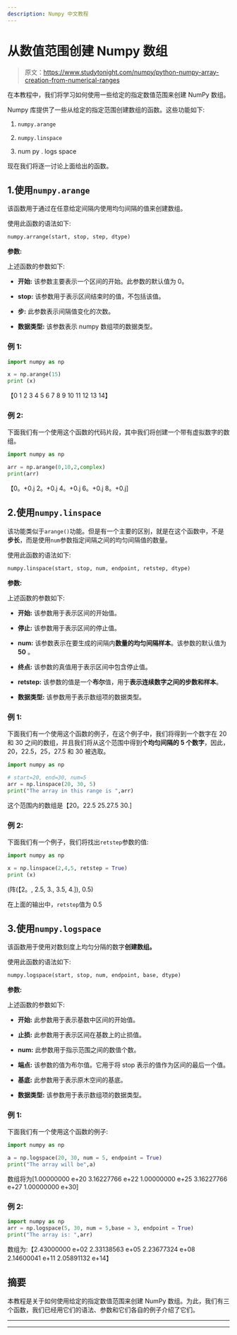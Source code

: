 ```yaml
---
description: Numpy 中文教程
---
```


# 从数值范围创建 Numpy 数组

> 原文：<https://www.studytonight.com/numpy/python-numpy-array-creation-from-numerical-ranges>

在本教程中，我们将学习如何使用一些给定的指定数值范围来创建 NumPy 数组。

Numpy 库提供了一些从给定的指定范围创建数组的函数。这些功能如下:

1.  `numpy.arange`

2.  `numpy.linspace`

3.  num py . logs space

现在我们将逐一讨论上面给出的函数。

## 1.使用`numpy.arange`

该函数用于通过在任意给定间隔内使用均匀间隔的值来创建数组。

使用此函数的语法如下:

```py
numpy.arrange(start, stop, step, dtype) 
```

**参数:**

上述函数的参数如下:

*   **开始:**
    该参数主要表示一个区间的开始。此参数的默认值为 0。

*   **stop:**
    该参数用于表示区间结束时的值，不包括该值。

*   **步:**
    此参数表示间隔值变化的次数。

*   **数据类型:**
    该参数表示 numpy 数组项的数据类型。

### 例 1:

```py
import numpy as np 

x = np.arange(15) 
print (x)
```

【0 1 2 3 4 5 6 7 8 9 10 11 12 13 14】

### 例 2:

下面我们有一个使用这个函数的代码片段，其中我们将创建一个带有虚拟数字的数组。

```py
import numpy as np  

arr = np.arange(0,10,2,complex)  
print(arr) 
```

【0。+0.j 2。+0.j 4。+0.j 6。+0.j 8。+0.j]

## 2.使用`numpy.linspace`

该功能类似于`arange()`功能。但是有一个主要的区别，就是在这个函数中，不是**步长**，而是使用`num`参数指定间隔之间的均匀间隔值的数量。

使用此函数的语法如下:

```py
numpy.linspace(start, stop, num, endpoint, retstep, dtype) 
```

**参数:**

上述函数的参数如下:

*   **开始:**
    该参数用于表示区间的开始值。

*   **停止:**
    该参数用于表示区间的停止值。

*   **num:**
    该参数表示在要生成的间隔内**数量的均匀间隔样本**。该参数的默认值为 **50** 。

*   **终点:**
    该参数的真值用于表示区间中包含停止值。

*   **retstep:**
    该参数的值是一个**布尔**值，用于**表示连续数字之间的步数和样本**。

*   **数据类型:**
    该参数用于表示数组项的数据类型。

### 例 1:

下面我们有一个使用这个函数的例子，在这个例子中，我们将得到一个数字在 20 和 30 之间的数组，并且我们将从这个范围中得到**个均匀间隔的 5 个数字**，因此，20，22.5，25，27.5 和 30 被选取。

```py
import numpy as np  

# start=20, end=30, num=5
arr = np.linspace(20, 30, 5)  
print("The array in this range is ",arr) 
```

这个范围内的数组是【20。22.5 25.27.5 30.]

### 例 2:

下面我们有一个例子，我们将找出`retstep`参数的值:

```py
import numpy as np 

x = np.linspace(2,4,5, retstep = True) 
print (x) 
```

(阵(【2。, 2.5, 3., 3.5, 4.]), 0.5)

在上面的输出中，`retstep`值为 0.5

## 3.使用`numpy.logspace`

该函数用于使用对数刻度上均匀分隔的数字**创建数组。**

使用此函数的语法如下:

```py
numpy.logspace(start, stop, num, endpoint, base, dtype) 
```

**参数:**

上述函数的参数如下:

*   **开始:**
    此参数用于表示基数中区间的开始值。

*   **止损:**
    此参数用于表示区间在基数上的止损值。

*   **num:**
    此参数用于指示范围之间的数值个数。

*   **端点:**
    该参数的值为布尔值。它用于将 stop 表示的值作为区间的最后一个值。

*   **基底:**
    此参数用于表示原木空间的基底。

*   **数据类型:**
    该参数用于表示数组项的数据类型。

### 例 1:

下面我们有一个使用这个函数的例子:

```py
import numpy as np  

a = np.logspace(20, 30, num = 5, endpoint = True)  
print("The array will be",a) 
```

数组将为[1.00000000 e+20 3.16227766 e+22 1.00000000 e+25 3.16227766 e+27
1.00000000 e+30]

### 例 2:

```py
import numpy as np  
arr = np.logspace(5, 30, num = 5,base = 3, endpoint = True)  
print("The array is: ",arr) 
```

数组为:【2.43000000 e+02 2.33138563 e+05 2.23677324 e+08 2.14600041 e+11
2.05891132 e+14】

## 摘要

本教程是关于如何使用给定的指定数值范围来创建 NumPy 数组。为此，我们有三个函数，我们已经用它们的语法、参数和它们各自的例子介绍了它们。

* * *

* * *